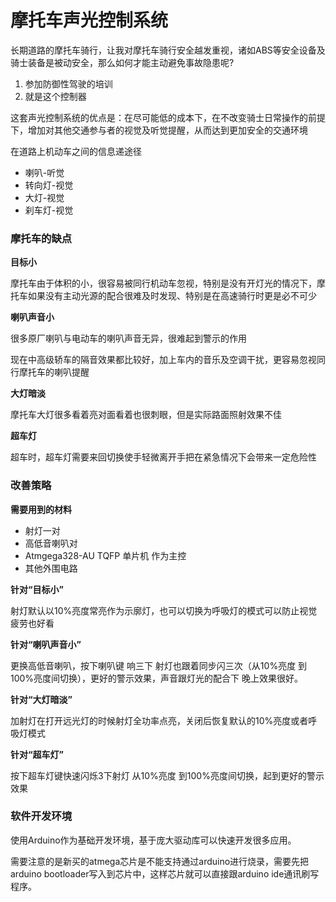 # 摩托车声光控制系统

长期道路的摩托车骑行，让我对摩托车骑行安全越发重视，诸如ABS等安全设备及骑士装备是被动安全，那么如何才能主动避免事故隐患呢?

1. 参加防御性驾驶的培训
2. 就是这个控制器

这套声光控制系统的优点是：在尽可能低的成本下，在不改变骑士日常操作的前提下，增加对其他交通参与者的视觉及听觉提醒，从而达到更加安全的交通环境

在道路上机动车之间的信息递途径

- 喇叭-听觉
- 转向灯-视觉
- 大灯-视觉
- 刹车灯-视觉

### 摩托车的缺点

**目标小**

摩托车由于体积的小，很容易被同行机动车忽视，特别是没有开灯光的情况下，摩托车如果没有主动光源的配合很难及时发现、特别是在高速骑行时更是必不可少


**喇叭声音小**

很多原厂喇叭与电动车的喇叭声音无异，很难起到警示的作用

现在中高级轿车的隔音效果都比较好，加上车内的音乐及空调干扰，更容易忽视同行摩托车的喇叭提醒


**大灯暗淡**

摩托车大灯很多看着亮对面看着也很刺眼，但是实际路面照射效果不佳

**超车灯**

超车时，超车灯需要来回切换使手轻微离开手把在紧急情况下会带来一定危险性

### 改善策略

**需要用到的材料**

- 射灯一对
- 高低音喇叭对
- Atmgega328-AU TQFP 单片机 作为主控
- 其他外围电路

**针对“目标小”**

射灯默认以10%亮度常亮作为示廓灯，也可以切换为呼吸灯的模式可以防止视觉疲劳也好看

**针对“喇叭声音小”**

更换高低音喇叭，按下喇叭键 响三下 射灯也跟着同步闪三次（从10%亮度 到100%亮度间切换），更好的警示效果，声音跟灯光的配合下 晚上效果很好。

**针对“大灯暗淡”**

加射灯在打开远光灯的时候射灯全功率点亮，关闭后恢复默认的10%亮度或者呼吸灯模式

**针对“超车灯”**

按下超车灯键快速闪烁3下射灯 从10%亮度 到100%亮度间切换，起到更好的警示效果

### 软件开发环境

使用Arduino作为基础开发环境，基于庞大驱动库可以快速开发很多应用。

需要注意的是新买的atmega芯片是不能支持通过arduino进行烧录，需要先把arduino bootloader写入到芯片中，这样芯片就可以直接跟arduino ide通讯刷写程序。
